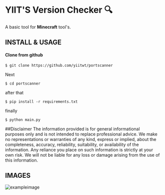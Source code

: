 # YIIT'S Version Checker 🔍

A basic tool for **Minecraft** tool's.


## INSTALL & USAGE
#### Clone from github

```
$ git clone https://github.com/yiitwt/portscanner
```
Next
```
$ cd portscanner
```
after that
```
$ pip install -r requirements.txt
```
finally
```
$ python main.py
```
##Disclaimer
The information provided is for general informational purposes only and is not intended to replace professional advice. We make no representations or warranties of any kind, express or implied, about the completeness, accuracy, reliability, suitability, or availability of the information. Any reliance you place on such information is strictly at your own risk. We will not be liable for any loss or damage arising from the use of this information.

## IMAGES
![exampleimage](https://i.imgur.com/gsEKL4K.png)
